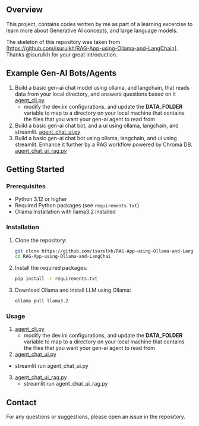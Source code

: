 ## Overview

This project, contains codes written by me as part of a learning excercise to learn more about Generative AI concepts, and large language models. 

The skeleton of this repository was taken from [https://github.com/isurulkh/RAG-App-using-Ollama-and-LangChain]. Thanks @isurulkh for your great introduction.

## Example Gen-AI Bots/Agents
1.  Build a basic gen-ai chat model using ollama, and langchain, that reads data from your local directory, and answers questions based on it [agent_cli.py](agent_cli.py)
    - modify the dev.ini configurations, and update the **DATA_FOLDER** variable to map to a directory on your local machine that contains the files that you want your gen-ai agent to read from
2. Build a basic gen-ai chat bot, and a ui using ollama, langchain, and streamlit. [agent_chat_ui.py](agent_chat_ui.py)
3. Build a basic gen-ai chat bot using ollama, langchain, and ui using streamlit. Enhance it further by a RAG workflow powered by Chroma DB. [agent_chat_ui_rag.py](agent_chat_ui_rag.py)


## Getting Started

### Prerequisites

- Python 3.12 or higher
- Required Python packages (see `requirements.txt`)
- Ollama Installation with llama3.2 installed

### Installation

1. Clone the repository:
   ```bash
   git clone https://github.com/isurulkh/RAG-App-using-Ollama-and-LangChain.git
   cd RAG-App-using-Ollama-and-LangChai
   ```
2. Install the required packages:
   ```bash
   pip install -r requirements.txt
   ```
3. Download Ollama and install LLM using Ollama:
   ```bash
   ollama pull llama3.2
   ```

### Usage
1. [agent_cli.py](agent_cli.py)
    - modify the dev.ini configurations, and update the **DATA_FOLDER** variable to map to a directory on your local machine that contains the files that you want your gen-ai agent to read from
2.  [agent_chat_ui.py](agent_chat_ui.py)
   - streamlit run agent_chat_ui.py
3. [agent_chat_ui_rag.py](agent_chat_ui_rag.py)
   - streamlit run agent_chat_ui_rag.py


## Contact

For any questions or suggestions, please open an issue in the repository.
